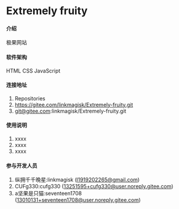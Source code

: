 # Extremely fruity

#### 介绍
极果网站

#### 软件架构
HTML
CSS
JavaScript


#### 连接地址

1.  Repositories
2.  https://gitee.com/linkmagisk/Extremely-fruity.git
3.  git@gitee.com:linkmagisk/Extremely-fruity.git

#### 使用说明

1.  xxxx
2.  xxxx
3.  xxxx

#### 参与开发人员

1.  纵拥千千晚星:linkmagisk (l1919202265@gmail.com)
2.  CUFg330:cufg330 (13251595+cufg330@user.noreply.gitee.com)
3.  a坚果是只猫:seventeen1708 (13010131+seventeen1708@user.noreply.gitee.com)

